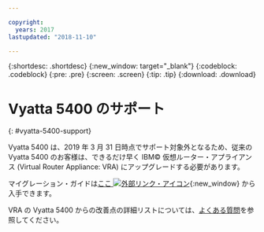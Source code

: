 ```yaml
---

copyright:
  years: 2017
lastupdated: "2018-11-10"

---
```


{:shortdesc: .shortdesc}
{:new_window: target="_blank"}
{:codeblock: .codeblock}
{:pre: .pre}
{:screen: .screen}
{:tip: .tip}
{:download: .download}

# Vyatta 5400 のサポート
{: #vyatta-5400-support}

Vyatta 5400 は、2019 年 3 月 31 日時点でサポート対象外となるため、従来の Vyatta 5400 のお客様は、できるだけ早く IBM© 仮想ルーター・アプライアンス (Virtual Router Appliance: VRA) にアップグレードする必要があります。

マイグレーション・ガイドは[ここ ![外部リンク・アイコン](../../icons/launch-glyph.svg "外部リンク・アイコン")](http://wpc.c320.edgecastcdn.net/00C320/Vyatta%205400%20to%20Virtual%20Router%20Appliance%20Upgrade%20Options.pdf){:new_window} から入手できます。

VRA の Vyatta 5400 からの改善点の詳細リストについては、[よくある質問](/docs/infrastructure/virtual-router-appliance?topic=virtual-router-appliance-faqs-for-ibm-virtual-router-appliance#what-improvements-does-the-virtual-router-appliance-vyatta-5600-have-over-the-vyatta-5400-)を参照してください。 

